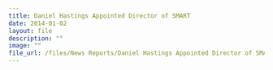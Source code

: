 ```yaml
---
title: Daniel Hastings Appointed Director of SMART
date: 2014-01-02
layout: file
description: ""
image: ""
file_url: /files/News Reports/Daniel Hastings Appointed Director of SMART 02-Jan.pdf
---
```

